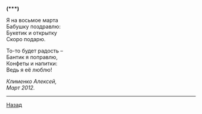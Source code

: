 ﻿**(\*\*\*)**  

Я на восьмое марта  
Бабушку поздравлю:  
Букетик и открытку  
Скоро подарю.  

То-то будет радость –  
Бантик я поправлю,  
Конфеты и напитки:  
Ведь я её люблю!  

_Клименко Алексей,_  
_Март 2012._  

---

[Назад](./)
